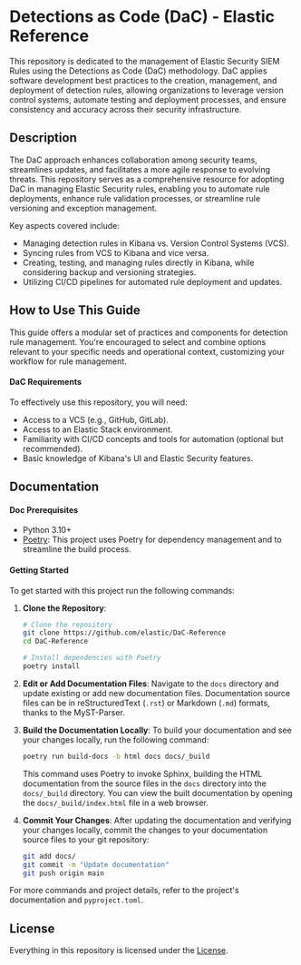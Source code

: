 # Detections as Code (DaC) - Elastic Reference

This repository is dedicated to the management of Elastic Security SIEM Rules using the Detections as Code (DaC) methodology. DaC applies software development best practices to the creation, management, and deployment of detection rules, allowing organizations to leverage version control systems, automate testing and deployment processes, and ensure consistency and accuracy across their security infrastructure.

## Description

The DaC approach enhances collaboration among security teams, streamlines updates, and facilitates a more agile response to evolving threats. This repository serves as a comprehensive resource for adopting DaC in managing Elastic Security rules, enabling you to automate rule deployments, enhance rule validation processes, or streamline rule versioning and exception management.

Key aspects covered include:

- Managing detection rules in Kibana vs. Version Control Systems (VCS).
- Syncing rules from VCS to Kibana and vice versa.
- Creating, testing, and managing rules directly in Kibana, while considering backup and versioning strategies.
- Utilizing CI/CD pipelines for automated rule deployment and updates.

## How to Use This Guide

This guide offers a modular set of practices and components for detection rule management. You're encouraged to select and combine options relevant to your specific needs and operational context, customizing your workflow for rule management.

#### DaC Requirements

To effectively use this repository, you will need:

- Access to a VCS (e.g., GitHub, GitLab).
- Access to an Elastic Stack environment.
- Familiarity with CI/CD concepts and tools for automation (optional but recommended).
- Basic knowledge of Kibana's UI and Elastic Security features.


## Documentation

#### Doc Prerequisites

- Python 3.10+
- [Poetry](https://python-poetry.org/docs/): This project uses Poetry for dependency management and to streamline the build process.

#### Getting Started

To get started with this project run the following commands:

1. **Clone the Repository**:

   ```bash
   # Clone the repository
   git clone https://github.com/elastic/DaC-Reference
   cd DaC-Reference

   # Install dependencies with Poetry
   poetry install
   ```

1. **Edit or Add Documentation Files**: Navigate to the `docs` directory and update existing or add new documentation files. Documentation source files can be in reStructuredText (`.rst`) or Markdown (`.md`) formats, thanks to the MyST-Parser.

1. **Build the Documentation Locally**: To build your documentation and see your changes locally, run the following command:

   ```bash
   poetry run build-docs -b html docs docs/_build
   ```

   This command uses Poetry to invoke Sphinx, building the HTML documentation from the source files in the `docs` directory into the `docs/_build` directory. You can view the built documentation by opening the `docs/_build/index.html` file in a web browser.

1. **Commit Your Changes**: After updating the documentation and verifying your changes locally, commit the changes to your documentation source files to your git repository:

   ```bash
   git add docs/
   git commit -m "Update documentation"
   git push origin main
   ```

For more commands and project details, refer to the project's documentation and `pyproject.toml`.

## License

Everything in this repository is licensed under the [License](LICENSE).
